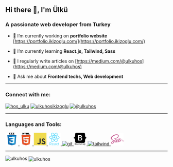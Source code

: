 <h2 align="left">Hi there 👋, I'm Ülkü</h2>
<h3 align="left">A passionate web developer from Turkey</h3>

- 🔭 I’m currently working on **portfolio website** [https://portfolio.ikizoglu.com/](https://portfolio.ikizoglu.com/)

- 🌱 I’m currently learning **React.js, Tailwind, Sass**

- 📝 I regularly write articles on [https://medium.com/@ulkuhos](https://medium.com/@ulkuhos)

- 💬 Ask me about **Frontend techs, Web development**
<hr>
<h3 align="left">Connect with me:</h3>
<p align="left">
<a href="https://twitter.com/hos_ulku" target="blank"><img align="center" src="https://raw.githubusercontent.com/rahuldkjain/github-profile-readme-generator/master/src/images/icons/Social/twitter.svg" alt="hos_ulku" height="30" width="40" /></a>
<a href="https://linkedin.com/in/ulkuhosikizoglu" target="blank"><img align="center" src="https://raw.githubusercontent.com/rahuldkjain/github-profile-readme-generator/master/src/images/icons/Social/linked-in-alt.svg" alt="ulkuhosikizoglu" height="30" width="40" /></a>
<a href="https://medium.com/@ulkuhos" target="blank"><img align="center" src="https://raw.githubusercontent.com/rahuldkjain/github-profile-readme-generator/master/src/images/icons/Social/medium.svg" alt="@ulkuhos" height="30" width="40" /></a>
</p>
<hr>
<h3 align="left">Languages and Tools:</h3>
<p align="left">  <a href="https://www.w3schools.com/css/" target="_blank" rel="noreferrer"> <img src="https://raw.githubusercontent.com/devicons/devicon/master/icons/css3/css3-original-wordmark.svg" alt="css3" width="40" height="40"/> </a>  <a href="https://www.w3.org/html/" target="_blank" rel="noreferrer"> <img src="https://raw.githubusercontent.com/devicons/devicon/master/icons/html5/html5-original-wordmark.svg" alt="html5" width="40" height="40"/> </a> <a href="https://developer.mozilla.org/en-US/docs/Web/JavaScript" target="_blank" rel="noreferrer"> <img src="https://raw.githubusercontent.com/devicons/devicon/master/icons/javascript/javascript-original.svg" alt="javascript" width="40" height="40"/> </a> <a href="https://reactjs.org/" target="_blank" rel="noreferrer"> <img src="https://raw.githubusercontent.com/devicons/devicon/master/icons/react/react-original-wordmark.svg" alt="react" width="40" height="40"/> </a> <a href="https://git-scm.com/" target="_blank" rel="noreferrer"> <img src="https://www.vectorlogo.zone/logos/git-scm/git-scm-icon.svg" alt="git" width="40" height="40"/> </a> <a href="https://getbootstrap.com" target="_blank" rel="noreferrer"> <img src="https://raw.githubusercontent.com/devicons/devicon/master/icons/bootstrap/bootstrap-plain-wordmark.svg" alt="bootstrap" width="40" height="40"/> </a> <a href="https://tailwindcss.com/" target="_blank" rel="noreferrer"> <img src="https://www.vectorlogo.zone/logos/tailwindcss/tailwindcss-icon.svg" alt="tailwind" width="40" height="40"/> </a> <a href="https://sass-lang.com" target="_blank" rel="noreferrer"> <img src="https://raw.githubusercontent.com/devicons/devicon/master/icons/sass/sass-original.svg" alt="sass" width="40" height="40"/> </a> </p>
<hr>
<p><img align="left" src="https://github-readme-stats.vercel.app/api/top-langs?username=ulkuhos&show_icons=true&locale=en&layout=compact" alt="ulkuhos" /></p>

<p>&nbsp;<img align="center" src="https://github-readme-stats.vercel.app/api?username=ulkuhos&show_icons=true&locale=en" alt="ulkuhos" /></p>
